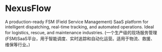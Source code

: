 # NexusFlow
A production-ready FSM (Field Service Management) SaaS platform for intelligent dispatching, real-time tracking, and automated operations. Ideal for logistics, rescue, and maintenance industries. (一个生产级的现场服务管理(FSM)SaaS平台，用于智能调度、实时追踪和自动化运营。适用于物流、救援、维保等行业。)
